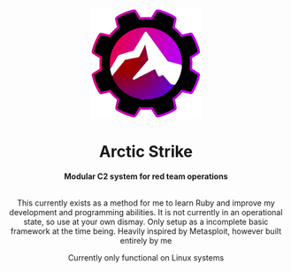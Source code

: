 <div align="center">
  <img src="resources/img/logo200x200.png" alt="ArcticStrike Logo">
  <h1>Arctic Strike</h1> <b>Modular C2 system for red team operations</b>
  <br></br>
  <p>This currently exists as a method for me to learn Ruby and improve my development and programming abilities. It is not currently in an operational state, so use at your own dismay. Only setup as a incomplete basic framework at the time being. Heavily inspired by Metasploit, however built entirely by me</p>
  <p>Currently only functional on Linux systems</p>
</div>

